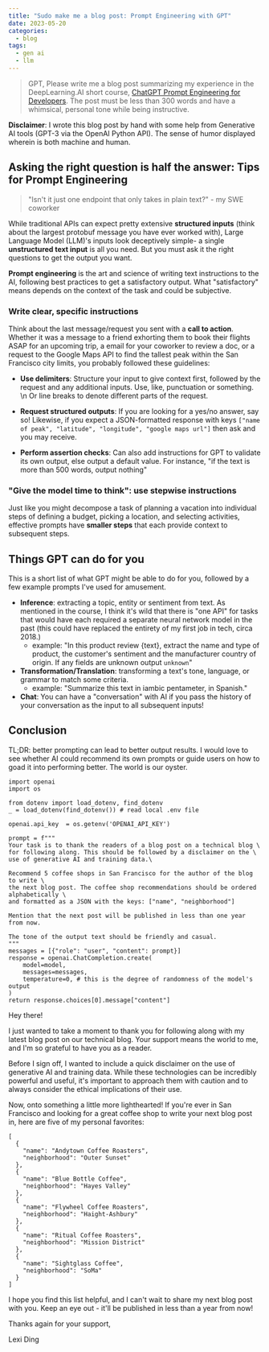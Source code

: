 ```yaml
---
title: "Sudo make me a blog post: Prompt Engineering with GPT"
date: 2023-05-20
categories:
  - blog
tags:
  - gen ai
  - llm
---
```


> GPT, Please write me a blog post summarizing my experience in the DeepLearning.AI short course, [ChatGPT Prompt Engineering for Developers](https://www.deeplearning.ai/courses/).
The post must be less than 300 words and have a whimsical, personal tone while being instructive.

**Disclaimer**: I wrote this blog post by hand with some help from Generative AI tools (GPT-3 via the OpenAI Python API). The sense of humor displayed wherein is both machine and human.

## Asking the right question is half the answer: Tips for Prompt Engineering
> "Isn't it just one endpoint that only takes in plain text?" - my SWE coworker

While traditional APIs can expect pretty extensive **structured inputs** (think about the largest protobuf message you have ever worked with), Large Language Model (LLM)'s inputs look deceptively simple- a single **unstructured text input** is all you need. But you must ask it the right questions to get the output you want.

**Prompt engineering** is the art and science of writing text instructions to the AI, following best practices to get a satisfactory output. What "satisfactory" means depends on the context of the task and could be subjective. 

### Write clear, specific instructions

Think about the last message/request you sent with a **call to action**. Whether it was a message to a friend exhorting them to book their flights ASAP for an upcoming trip, a email for your coworker to review a doc, or a request to the Google Maps API to find the tallest peak within the San Francisco city limits, you probably followed these guidelines:

- **Use delimiters**: Structure your input to give context first, followed by the request and any additional inputs. Use, like, punctuation or something.  \n Or line breaks to denote different parts of the request.

- **Request structured outputs**: If you are looking for a yes/no answer, say so! Likewise, if you expect a JSON-formatted response with keys `["name of peak", "latitude", "longitude", "google maps url"]` then ask and you may receive.

- **Perform assertion checks**: Can also add instructions for GPT to validate its own output, else output a default value. For instance, "if the text is more than 500 words, output nothing"

### "Give the model time to think": use stepwise instructions

Just like you might decompose a task of planning a vacation into individual steps of defining a budget, picking a location, and selecting activities, effective prompts have **smaller steps** that each provide context to subsequent steps.


## Things GPT can do for you
This is a short list of what GPT might be able to do for you, followed by a few example prompts I've used for amusement.

- **Inference**: extracting a topic, entity or sentiment from text. As mentioned in the course, I think it's wild that there is "one API" for tasks that would have each required a separate neural network model in the past (this could have replaced the entirety of my first job in tech, circa 2018.)
  - example: "In this product review {text}, extract the name and type of product, the customer's sentiment and the manufacturer country of origin. If any fields are unknown output `unknown`"
- **Transformation/Translation**: transforming a text's tone, language, or grammar to match some criteria.
  - example: "Summarize this text in iambic pentameter, in Spanish."
- **Chat**: You can have a "conversation" with AI if you pass the history of your conversation as the input to all subsequent inputs!


## Conclusion
TL;DR: better prompting can lead to better output results.
I would love to see whether AI could recommend its own prompts or guide users on how to goad it into performing better. 
The world is our oyster. 

```
import openai
import os

from dotenv import load_dotenv, find_dotenv
_ = load_dotenv(find_dotenv()) # read local .env file

openai.api_key  = os.getenv('OPENAI_API_KEY')

prompt = f"""
Your task is to thank the readers of a blog post on a technical blog \
for following along. This should be followed by a disclaimer on the \
use of generative AI and training data.\

Recommend 5 coffee shops in San Francisco for the author of the blog to write \
the next blog post. The coffee shop recommendations should be ordered alphabetically \
and formatted as a JSON with the keys: ["name", "neighborhood"]

Mention that the next post will be published in less than one year from now.

The tone of the output text should be friendly and casual.
"""
messages = [{"role": "user", "content": prompt}]
response = openai.ChatCompletion.create(
    model=model,
    messages=messages,
    temperature=0, # this is the degree of randomness of the model's output
)
return response.choices[0].message["content"]
```

Hey there!

I just wanted to take a moment to thank you for following along with my latest blog post on our technical blog. Your support means the world to me, and I'm so grateful to have you as a reader.

Before I sign off, I wanted to include a quick disclaimer on the use of generative AI and training data. While these technologies can be incredibly powerful and useful, it's important to approach them with caution and to always consider the ethical implications of their use.

Now, onto something a little more lighthearted! If you're ever in San Francisco and looking for a great coffee shop to write your next blog post in, here are five of my personal favorites:

```
[
  {
    "name": "Andytown Coffee Roasters",
    "neighborhood": "Outer Sunset"
  },
  {
    "name": "Blue Bottle Coffee",
    "neighborhood": "Hayes Valley"
  },
  {
    "name": "Flywheel Coffee Roasters",
    "neighborhood": "Haight-Ashbury"
  },
  {
    "name": "Ritual Coffee Roasters",
    "neighborhood": "Mission District"
  },
  {
    "name": "Sightglass Coffee",
    "neighborhood": "SoMa"
  }
]
```

I hope you find this list helpful, and I can't wait to share my next blog post with you. Keep an eye out - it'll be published in less than a year from now!

Thanks again for your support,

Lexi Ding